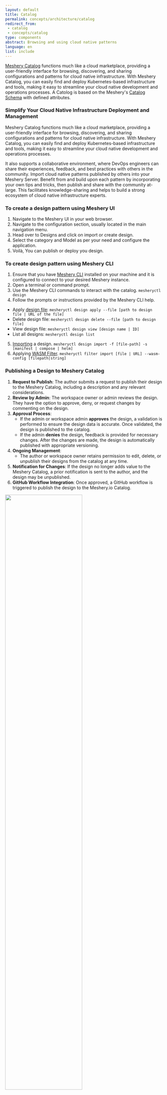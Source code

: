 ```yaml
---
layout: default
title: Catalog
permalink: concepts/architecture/catalog
redirect_from: 
 - catalog
 - concepts/catalog
type: components
abstract: Browsing and using cloud native patterns
language: en
list: include
---
```


[Meshery Catalog](https://meshery.io/catalog) functions much like a cloud marketplace, providing a user-friendly interface for browsing, discovering, and sharing configurations and patterns for cloud native infrastructure. With Meshery Catalog, you can easily find and deploy Kubernetes-based infrastructure and tools, making it easy to streamline your cloud native development and operations processes. A Catolog is based on the Meshery's [Catalog Schema](https://github.com/meshery/schemas/blob/98560345814e4be036d9f0020759faf3202ec2e4/schemas/constructs/v1alpha1/catalog_data.json) with defined attributes.

### Simplify Your Cloud Native Infrastructure Deployment and Management

Meshery Catalog functions much like a cloud marketplace, providing a user-friendly interface for browsing, discovering, and sharing configurations and patterns for cloud native infrastructure. With Meshery Catalog, you can easily find and deploy Kubernetes-based infrastructure and tools, making it easy to streamline your cloud native development and operations processes.

It also supports a collaborative environment, where DevOps engineers can share their experiences, feedback, and best practices with others in the community. Import cloud native patterns published by others into your Meshery Server. Benefit from and build upon each pattern by incorporating your own tips and tricks, then publish and share with the community at-large. This facilitates knowledge-sharing and helps to build a strong ecosystem of cloud native infrastructure experts.


### To create a design pattern using Meshery UI

1. Navigate to the Meshery UI in your web browser.
2. Navigate to the configuration section, usually located in the main navigation menu.
3. Head over to Designs and click on import or create design.
4. Select the category and Model as per your need and configure the application.
5. Voilà, You can publish or deploy you design.

### To create design pattern using Meshery CLI

1. Ensure that you have [Meshery CLI](https://docs.meshery.io/installation/mesheryctl) installed on your machine and it is configured to connect to your desired Meshery instance.
2. Open a terminal or command prompt.
3. Use the Meshery CLI commands to interact with the catalog. `mesheryctl design`
4. Follow the prompts or instructions provided by the Meshery CLI help.
* Apply [design file](https://docs.meshery.io/guides/configuration-management):  `mesheryctl design apply --file [path to design file | URL of the file]`
* Delete design file:  `mesheryctl design delete --file [path to design file]`
* View design file:  `mesheryctl design view [design name | ID]`
* List all designs: `mesheryctl design list`
5. [Importing](https://docs.meshery.io/reference/mesheryctl#cloud-native-pattern-configuration-and-management) a design. `mesheryctl design import -f [file-path] -s [manifest | compose | helm]`
6. Applying [WASM Filter](https://docs.meshery.io/guides/configuration-management#wasm-filters). `mesheryctl filter import [file | URL] --wasm-config [filepath|string]`


### Publishing a Design to Meshery Catalog

1. **Request to Publish**: The author submits a request to publish their design to the Meshery Catalog, including a description and any relevant considerations.
2. **Review by Admin**: The workspace owner or admin reviews the design. They have the option to approve, deny, or request changes by commenting on the design.
3. **Approval Process**:
    - If the admin or workspace admin **approves** the design, a validation is performed to ensure the design data is accurate. Once validated, the design is published to the catalog.
    - If the admin **denies** the design, feedback is provided for necessary changes. After the changes are made, the design is automatically published with appropriate versioning.
4. **Ongoing Management**:
    - The author or workspace owner retains permission to edit, delete, or unpublish their designs from the catalog at any time.
5. **Notification for Changes**: If the design no longer adds value to the Meshery Catalog, a prior notification is sent to the author, and the design may be unpublished.
6. **GitHub Workflow Integration**: Once approved, a GitHub workflow is triggered to publish the design to the Meshery.io Catalog.

<a href="{{ site.baseurl }}/assets/img/architecture/Catalog-Publishing-Workflow.svg" class="lightbox-image">
<img src="{{ site.baseurl }}/assets/img/architecture/Catalog-Publishing-Workflow.svg" width="70%" /></a>
<figure>
  <figcaption>Figure: Workflow to publish a design in catalog</figcaption>
</figure>

### FAQ
<details>
    <summary>
<h6>Question: Why are images invisible for some designs in the Meshery Catalog?</h6>
</summary>
<p><strong>Answer:</strong> In certain instances, the images of published designs in <a href="https://meshery.io/catalog">Meshery Catalog</a> may not be visible due to bandwidth issues. This can occur when there are network constraints affecting the retrieval of image data. However, rest assured that the design information and other relevant details are still accessible.</p>
</details>

{% include alert.html
    type="info"
    title="Help with Meshery Catalog"
    content="If you have any questions or need assistance, reach out on the <a href='https://meshery.io/community#community-forums/'>discussion forum</a>." %}
